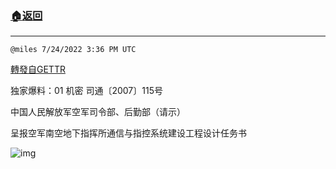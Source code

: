 ###  [:house:返回](README.md)
---


`@miles 7/24/2022 3:36 PM UTC`

[轉發自GETTR](https://gettr.com/post/p1jkezr126e)

独家爆料：01 机密 司通〔2007〕115号 

中国人民解放军空军司令部、后勤部（请示）

呈报空军南空地下指挥所通信与指控系统建设工程设计任务书

![img](https://media.gettr.com/group14/getter/2022/07/24/15/6f7a111f-2bc1-0c58-ae61-15121ac88509/out.jpg)
